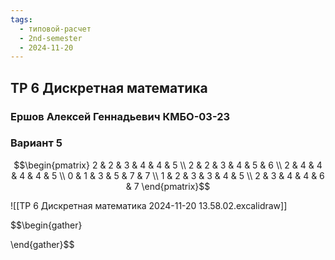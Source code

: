 ```yaml
---
tags:
  - типовой-расчет
  - 2nd-semester
  - 2024-11-20
---
```


## ТР 6 Дискретная математика

### Ершов Алексей Геннадьевич КМБО-03-23

### Вариант 5

$$\begin{pmatrix}
2 & 2 & 3 & 4 & 4 & 5 \\
2 & 2 & 3 & 4 & 5 & 6 \\
2 & 4 & 4 & 4 & 4 & 5 \\
0 & 1 & 3 & 5 & 7 & 7 \\
1 & 2 & 3 & 3 & 4 & 5 \\
2 & 3 & 4 & 4 & 6 & 7
\end{pmatrix}$$

![[ТР 6 Дискретная математика 2024-11-20 13.58.02.excalidraw]]

$$\begin{gather}

\end{gather}$$